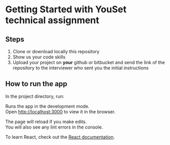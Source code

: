 # Getting Started with YouSet technical assignment

## Steps

1. Clone or download locally this repository
2. Show us your code skills
3. Upload your project on **your** github or bitbucket and send the link of the repository to the interviewer who sent you the initial instructions

## How to run the app

In the project directory, run:

Runs the app in the development mode.\
Open [http://localhost:3000](http://localhost:3000) to view it in the browser.

The page will reload if you make edits.\
You will also see any lint errors in the console.

To learn React, check out the [React documentation](https://reactjs.org/).
